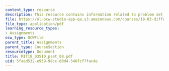 ```yaml
---
content_type: resource
description: This resource contains information related to problem set 8.
file: https://ol-ocw-studio-app-qa.s3.amazonaws.com/courses/18-03-differential-equations-spring-2010/5faed532e93998cc80d4546fcf7fac4e_MIT18_03S10_pset_08.pdf
file_type: application/pdf
learning_resource_types:
- Assignments
ocw_type: OCWFile
parent_title: Assignments
parent_type: CourseSection
resourcetype: Document
title: MIT18_03S10_pset_08.pdf
uid: 5faed532-e939-98cc-80d4-546fcf7fac4e
---
```

